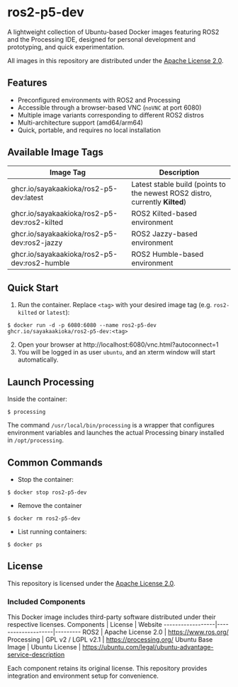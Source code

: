 # ros2-p5-dev
A lightweight collection of Ubuntu-based Docker images featuring ROS2 and the Processing IDE,
designed for personal development and prototyping, and quick experimentation.

All images in this repository are distributed under the [Apache License 2.0](./LICENSE).

## Features
- Preconfigured environments with ROS2 and Processing
- Accessible through a browser-based VNC (`noVNC` at port 6080)
- Multiple image variants corresponding to different ROS2 distros
- Multi-architecture support (amd64/arm64)
- Quick, portable, and requires no local installation

## Available Image Tags
Image Tag         | Description
-------------------|-------------
ghcr.io/sayakaakioka/ros2-p5-dev:latest | Latest stable build (points to the newest ROS2 distro, currently **Kilted**)
ghcr.io/sayakaakioka/ros2-p5-dev:ros2-kilted | ROS2 Kilted-based environment
ghcr.io/sayakaakioka/ros2-p5-dev:ros2-jazzy | ROS2 Jazzy-based environment
ghcr.io/sayakaakioka/ros2-p5-dev:ros2-humble | ROS2 Humble-based environment

## Quick Start
1. Run the container. Replace `<tag>` with your desired image tag (e.g. `ros2-kilted` or `latest`):
```
$ docker run -d -p 6080:6080 --name ros2-p5-dev ghcr.io/sayakaakioka/ros2-p5-dev:<tag>
```

2. Open your browser at http://localhost:6080/vnc.html?autoconnect=1
3. You will be logged in as user `ubuntu`,
and an xterm window will start automatically.

## Launch Processing
Inside the container:
```
$ processing
```
The command `/usr/local/bin/processing` is a wrapper that configures environment variables and launches the actual Processing binary installed in `/opt/processing`.

## Common Commands
- Stop the container:
```
$ docker stop ros2-p5-dev
```
- Remove the container
```
$ docker rm ros2-p5-dev
```
- List running containers:
```
$ docker ps
```

## License
This repository is licensed under the [Apache License 2.0](./LICENSE).

### Included Components
This Docker image includes third-party software distributed under their respective licenses.
Components        | License            | Website
------------------|--------------------|---------
ROS2              | Apache License 2.0 | https://www.ros.org/
Processing        | GPL v2 / LGPL v2.1 | https://processing.org/
Ubuntu Base Image | Ubuntu License     | https://ubuntu.com/legal/ubuntu-advantage-service-description

Each component retains its original license. This repository provides integration and environment setup for convenience.
